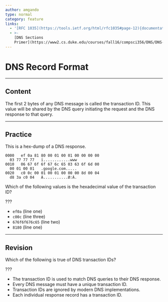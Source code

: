```yaml
---
author: amgando
type: normal
category: feature
links:
  - '[RFC 1035](https://tools.ietf.org/html/rfc1035#page-12){documentation}'
  - >-
    [DNS Sections
    Primer](https://www2.cs.duke.edu/courses/fall16/compsci356/DNS/DNS-primer.pdf){article}
---
```


# DNS Record Format


---

## Content

The first 2 bytes of any DNS message is
called the transaction ID. This value will
be shared by the DNS query initiating the
request and the DNS response to that query.


---

## Practice

This is a hex-dump of a DNS response.

```plain-text
0000   ef 0a 81 80 00 01 00 01 00 00 00 00
  03 77 77 77   ï............www
0010   06 67 6f 6f 67 6c 65 03 63 6f 6d 00
  00 01 00 01   .google.com.....
0020   c0 0c 00 01 00 01 00 00 00 8d 00 04
  d8 3a c0 04   À...........Ø:À.
```

Which of the following values is the
  hexadecimal value of the transaction ID?

???

- `ef0a` (line one)
- `c00c` (line three)
- `676f6f676c65` (line two)
- `8180` (line one)


---

## Revision

Which of the following is true of DNS
  transaction IDs?

???

- The transaction ID is used to match DNS
  queries to their DNS response.
- Every DNS message must have a unique
  transaction ID.
- Transaction IDs are ignored by modern DNS
  implementations.
- Each individual response record has a
  transaction ID.
 

